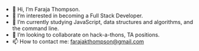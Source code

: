 - 👋 Hi, I’m Faraja Thompson.
- 👀 I’m interested in becoming a Full Stack Developer.
- 🌱 I’m currently studying JavaScript, data structures and algorithms,  and the command line.
- 💞️ I’m looking to collaborate on hack-a-thons, TA positions.
- 📫 How to contact me: farajakthompson@gmail.com 

<!---
Faraja17/Faraja17 is a ✨ special ✨ repository because its `README.md` (this file) appears on your GitHub profile.
You can click the Preview link to take a look at your changes.
--->

